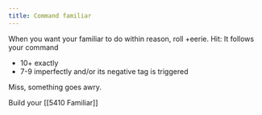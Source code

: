 ```yaml
---
title: Command familiar
---
```


When you want your familiar to do within reason, roll +eerie. Hit: It follows your command
- 10+ exactly
- 7-9 imperfectly and/or its negative tag is triggered 

Miss, something goes awry.

Build your [[5410 Familiar]]
